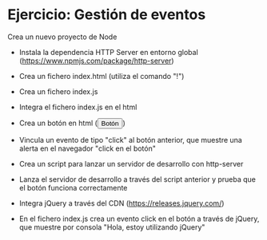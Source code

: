 # Ejercicio: Gestión de eventos
Crea un nuevo proyecto de Node

- Instala la dependencia HTTP Server en entorno global (https://www.npmjs.com/package/http-server)

- Crea un fichero index.html (utiliza el comando "!")

- Crea un fichero index.js

- Integra el fichero index.js en el html

- Crea un botón en html (<button>Botón</button>)

- Vincula un evento de tipo "click" al botón anterior, que muestre una alerta en el navegador "click en el botón"

- Crea un script para lanzar un servidor de desarrollo con http-server

- Lanza el servidor de desarrollo a través del script anterior y prueba que el botón funciona correctamente

- Integra jQuery a través del CDN (https://releases.jquery.com/)

- En el fichero index.js crea un evento click en el botón a través de jQuery, que muestre por consola "Hola, estoy utilizando jQuery"
